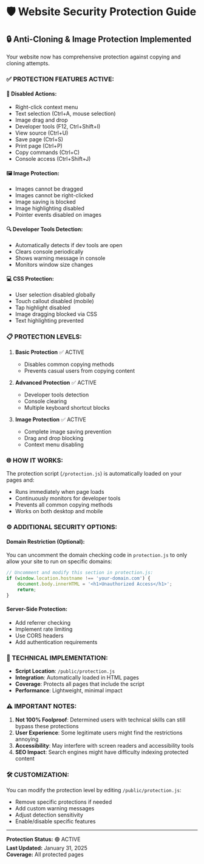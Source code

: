 # 🛡️ Website Security Protection Guide

## 🔒 Anti-Cloning & Image Protection Implemented

Your website now has comprehensive protection against copying and cloning attempts.

### ✅ PROTECTION FEATURES ACTIVE:

#### 🚫 **Disabled Actions:**
- Right-click context menu
- Text selection (Ctrl+A, mouse selection)
- Image drag and drop
- Developer tools (F12, Ctrl+Shift+I)
- View source (Ctrl+U)
- Save page (Ctrl+S)
- Print page (Ctrl+P)
- Copy commands (Ctrl+C)
- Console access (Ctrl+Shift+J)

#### 🖼️ **Image Protection:**
- Images cannot be dragged
- Images cannot be right-clicked
- Image saving is blocked
- Image highlighting disabled
- Pointer events disabled on images

#### 🔍 **Developer Tools Detection:**
- Automatically detects if dev tools are open
- Clears console periodically
- Shows warning message in console
- Monitors window size changes

#### 💻 **CSS Protection:**
- User selection disabled globally
- Touch callout disabled (mobile)
- Tap highlight disabled
- Image dragging blocked via CSS
- Text highlighting prevented

### 📋 PROTECTION LEVELS:

1. **Basic Protection** ✅ ACTIVE
   - Disables common copying methods
   - Prevents casual users from copying content

2. **Advanced Protection** ✅ ACTIVE
   - Developer tools detection
   - Console clearing
   - Multiple keyboard shortcut blocks

3. **Image Protection** ✅ ACTIVE
   - Complete image saving prevention
   - Drag and drop blocking
   - Context menu disabling

### 🌐 HOW IT WORKS:

The protection script (`/protection.js`) is automatically loaded on your pages and:
- Runs immediately when page loads
- Continuously monitors for developer tools
- Prevents all common copying methods
- Works on both desktop and mobile

### ⚙️ ADDITIONAL SECURITY OPTIONS:

#### Domain Restriction (Optional):
You can uncomment the domain checking code in `protection.js` to only allow your site to run on specific domains:

```javascript
// Uncomment and modify this section in protection.js:
if (window.location.hostname !== 'your-domain.com') {
    document.body.innerHTML = '<h1>Unauthorized Access</h1>';
    return;
}
```

#### Server-Side Protection:
- Add referrer checking
- Implement rate limiting
- Use CORS headers
- Add authentication requirements

### 🔧 TECHNICAL IMPLEMENTATION:

- **Script Location**: `/public/protection.js`
- **Integration**: Automatically loaded in HTML pages
- **Coverage**: Protects all pages that include the script
- **Performance**: Lightweight, minimal impact

### ⚠️ IMPORTANT NOTES:

1. **Not 100% Foolproof**: Determined users with technical skills can still bypass these protections
2. **User Experience**: Some legitimate users might find the restrictions annoying
3. **Accessibility**: May interfere with screen readers and accessibility tools
4. **SEO Impact**: Search engines might have difficulty indexing protected content

### 🛠️ CUSTOMIZATION:

You can modify the protection level by editing `/public/protection.js`:
- Remove specific protections if needed
- Add custom warning messages
- Adjust detection sensitivity
- Enable/disable specific features

---
**Protection Status:** 🟢 ACTIVE  
**Last Updated:** January 31, 2025  
**Coverage:** All protected pages